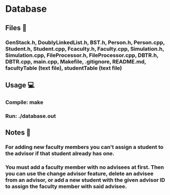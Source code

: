 # Database  

## Files  📁
### GenStack.h, DoublyLinkedList.h, BST.h, Person.h, Person.cpp, Student.h, Student.cpp, Fcaculty.h, Faculty.cpp, Simulation.h, Simulation.cpp, FileProcessor.h, FileProcessor.cpp, DBTR.h, DBTR.cpp, main.cpp, Makefile, .gitignore, README.md, facultyTable (text file), studentTable (text file)

## Usage  💻
### Compile: make
### Run: ./database.out

## Notes  📓
### For adding new faculty members you can't assign a student to the advisor if that student already has one.
### You must add a faculty member with no advisees at first. Then you can use the change advisor feature, delete an advisee from an advisor, or add a new student with the given advisor ID to assign the faculty member with said advisee.
